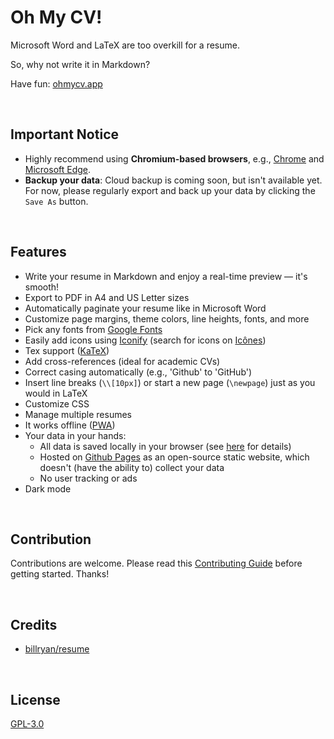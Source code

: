 # Oh My CV!

Microsoft Word and LaTeX are too overkill for a resume.

So, why not write it in Markdown?

Have fun: [ohmycv.app](https://ohmycv.app/)


&nbsp;

## Important Notice

- Highly recommend using **Chromium-based browsers**, e.g., [Chrome](https://www.google.com/chrome/) and [Microsoft Edge](https://www.microsoft.com/en-us/edge).
- **Backup your data**: Cloud backup is coming soon, but isn't available yet. For now, please regularly export and back up your data by clicking the `Save As` button.


&nbsp;

## Features

- Write your resume in Markdown and enjoy a real-time preview — it's smooth!
- Export to PDF in A4 and US Letter sizes
- Automatically paginate your resume like in Microsoft Word
- Customize page margins, theme colors, line heights, fonts, and more
- Pick any fonts from [Google Fonts](https://fonts.google.com/)
- Easily add icons using [Iconify](https://github.com/iconify/iconify) (search for icons on [Icônes](https://icones.js.org/))
- Tex support ([KaTeX](https://github.com/KaTeX/KaTeX))
- Add cross-references (ideal for academic CVs)
- Correct casing automatically (e.g., 'Github' to 'GitHub')
- Insert line breaks (`\\[10px]`) or start a new page (`\newpage`) just as you would in LaTeX
- Customize CSS
- Manage multiple resumes
- It works offline ([PWA](https://developer.mozilla.org/en-US/docs/Web/Progressive_web_apps))
- Your data in your hands:
  - All data is saved locally in your browser (see [here](https://localforage.github.io/localForage/) for details)
  - Hosted on [Github Pages](https://pages.github.com/) as an open-source static website, which doesn't (have the ability to) collect your data
  - No user tracking or ads
- Dark mode


&nbsp;

## Contribution

Contributions are welcome. Please read this [Contributing Guide](.github/CONTRIBUTING.md) before getting started. Thanks!


&nbsp;

## Credits

- [billryan/resume](https://github.com/billryan/resume)


&nbsp;

## License

[GPL-3.0](LICENSE)
